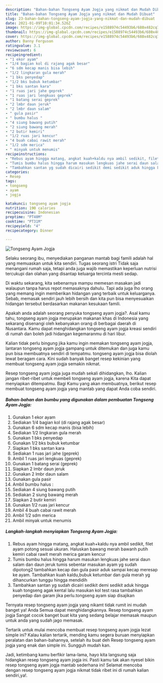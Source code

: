```yaml
---
description: "Bahan-bahan Tongseng Ayam Jogja yang nikmat dan Mudah Dibuat"
title: "Bahan-bahan Tongseng Ayam Jogja yang nikmat dan Mudah Dibuat"
slug: 23-bahan-bahan-tongseng-ayam-jogja-yang-nikmat-dan-mudah-dibuat
date: 2021-01-09T10:01:34.526Z
image: https://img-global.cpcdn.com/recipes/e1588974c54493b6/680x482cq70/tongseng-ayam-jogja-foto-resep-utama.jpg
thumbnail: https://img-global.cpcdn.com/recipes/e1588974c54493b6/680x482cq70/tongseng-ayam-jogja-foto-resep-utama.jpg
cover: https://img-global.cpcdn.com/recipes/e1588974c54493b6/680x482cq70/tongseng-ayam-jogja-foto-resep-utama.jpg
author: Danny Ferguson
ratingvalue: 3.1
reviewcount: 6
recipeingredient:
- "1 ekor ayam"
- "1/4 bagian kol di rajang agak besar"
- "6 sdm kecap manis bisa lebih"
- "1/2 lingkaran gula merah"
- "1 bks penyedap"
- "1/2 bks bubuk ketumbar"
- "1 bks santan kara"
- "1 ruas jari jahe geprek"
- "1 ruas jari lengkuas geprek"
- "1 batang serai geprek"
- "2 lmbr daun jeruk"
- "2 lmbr daun salam"
- " gula pasir"
- " bumbu halus "
- "4 siung bawang putih"
- "2 siung bawang merah"
- "2 butir kemiri"
- "1/2 ruas jari kencur"
- "4 buah cabai rawit merah"
- "1/2 sdm merica"
- " minyak untuk menumis"
recipeinstructions:
- "Rebus ayam hingga matang, angkat kuah+kaldu nya ambil sedikit, filet ayam potong sesuai ukuran. Haluskan bawang merah bawanh putih kemiri cabai rawit merah merica garam kencur"
- "Tumis bumbu halus hingga harum masukan lengkuas jahe serai daun salam dan daun jeruk tumis sebentar masukan ayam yg sudah dipotong2 tambahkan kecap dan gula pasir aduk sampai kecap meresap ke ayam. Tambahkan kuah kaldu,bubuk ketumbar dan gula merah yg dihancurkan tunggu hingga mendidih"
- "Tambahkan santan yg sudah dicairi sedikit demi sedikit aduk hingga kuah tongseng agak kental lalu masukan kol test rasa tambahkan penyedap dan garam jika perlu.tongseng ayam siap disajikan"
categories:
- Resep
tags:
- tongseng
- ayam
- jogja

katakunci: tongseng ayam jogja 
nutrition: 190 calories
recipecuisine: Indonesian
preptime: "PT40M"
cooktime: "PT31M"
recipeyield: "4"
recipecategory: Dinner

---
```



![Tongseng Ayam Jogja](https://img-global.cpcdn.com/recipes/e1588974c54493b6/680x482cq70/tongseng-ayam-jogja-foto-resep-utama.jpg)

Selaku seorang ibu, menyediakan panganan mantab bagi famili adalah hal yang memuaskan untuk kita sendiri. Tugas seorang istri Tidak saja menangani rumah saja, tetapi anda juga wajib memastikan keperluan nutrisi tercukupi dan olahan yang disantap keluarga tercinta mesti sedap.

Di waktu  sekarang, kita sebenarnya mampu memesan masakan jadi walaupun tanpa harus repot memasaknya dahulu. Tapi ada juga lho orang yang memang ingin memberikan hidangan yang terbaik untuk keluarganya. Sebab, memasak sendiri jauh lebih bersih dan kita pun bisa menyesuaikan hidangan tersebut berdasarkan makanan kesukaan famili. 



Apakah anda adalah seorang penyuka tongseng ayam jogja?. Asal kamu tahu, tongseng ayam jogja merupakan makanan khas di Indonesia yang sekarang disenangi oleh kebanyakan orang di berbagai daerah di Nusantara. Kamu dapat menghidangkan tongseng ayam jogja kreasi sendiri di rumah dan boleh jadi hidangan kegemaranmu di hari libur.

Kalian tidak perlu bingung jika kamu ingin memakan tongseng ayam jogja, lantaran tongseng ayam jogja gampang untuk ditemukan dan juga kamu pun bisa membuatnya sendiri di tempatmu. tongseng ayam jogja bisa diolah lewat beragam cara. Kini sudah banyak banget resep kekinian yang membuat tongseng ayam jogja semakin nikmat.

Resep tongseng ayam jogja juga mudah sekali dihidangkan, lho. Kalian jangan ribet-ribet untuk membeli tongseng ayam jogja, karena Kita dapat menyiapkan ditempatmu. Bagi Kamu yang akan membuatnya, berikut resep membuat tongseng ayam jogja yang mantab yang dapat Anda coba sendiri.

<!--inarticleads1-->

##### Bahan-bahan dan bumbu yang digunakan dalam pembuatan Tongseng Ayam Jogja:

1. Gunakan 1 ekor ayam
1. Sediakan 1/4 bagian kol (di rajang agak besar)
1. Gunakan 6 sdm kecap manis (bisa lebih)
1. Sediakan 1/2 lingkaran gula merah
1. Gunakan 1 bks penyedap
1. Gunakan 1/2 bks bubuk ketumbar
1. Siapkan 1 bks santan kara
1. Sediakan 1 ruas jari jahe (geprek)
1. Ambil 1 ruas jari lengkuas (geprek)
1. Gunakan 1 batang serai (geprek)
1. Siapkan 2 lmbr daun jeruk
1. Gunakan 2 lmbr daun salam
1. Gunakan  gula pasir
1. Ambil  bumbu halus :
1. Sediakan 4 siung bawang putih
1. Sediakan 2 siung bawang merah
1. Siapkan 2 butir kemiri
1. Gunakan 1/2 ruas jari kencur
1. Ambil 4 buah cabai rawit merah
1. Ambil 1/2 sdm merica
1. Ambil  minyak untuk menumis




<!--inarticleads2-->

##### Langkah-langkah menyiapkan Tongseng Ayam Jogja:

1. Rebus ayam hingga matang, angkat kuah+kaldu nya ambil sedikit, filet ayam potong sesuai ukuran. Haluskan bawang merah bawanh putih kemiri cabai rawit merah merica garam kencur
1. Tumis bumbu halus hingga harum masukan lengkuas jahe serai daun salam dan daun jeruk tumis sebentar masukan ayam yg sudah dipotong2 tambahkan kecap dan gula pasir aduk sampai kecap meresap ke ayam. Tambahkan kuah kaldu,bubuk ketumbar dan gula merah yg dihancurkan tunggu hingga mendidih
1. Tambahkan santan yg sudah dicairi sedikit demi sedikit aduk hingga kuah tongseng agak kental lalu masukan kol test rasa tambahkan penyedap dan garam jika perlu.tongseng ayam siap disajikan




Ternyata resep tongseng ayam jogja yang nikamt tidak rumit ini mudah banget ya! Anda Semua dapat menghidangkannya. Resep tongseng ayam jogja Sangat cocok banget buat kita yang sedang belajar memasak maupun untuk anda yang sudah jago memasak.

Tertarik untuk mulai mencoba membuat resep tongseng ayam jogja lezat simple ini? Kalau kalian tertarik, mending kamu segera buruan menyiapkan peralatan dan bahan-bahannya, setelah itu buat deh Resep tongseng ayam jogja yang enak dan simple ini. Sungguh mudah kan. 

Jadi, ketimbang kamu berfikir lama-lama, hayo kita langsung saja hidangkan resep tongseng ayam jogja ini. Pasti kamu tak akan nyesel bikin resep tongseng ayam jogja mantab sederhana ini! Selamat mencoba dengan resep tongseng ayam jogja nikmat tidak ribet ini di rumah kalian sendiri,ya!.

